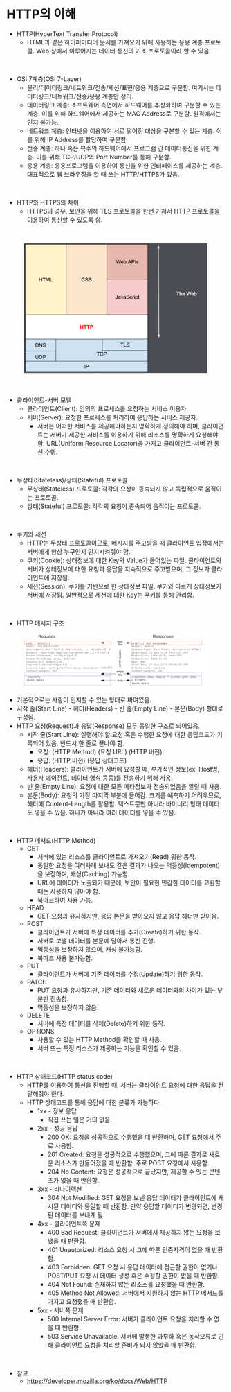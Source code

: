 # HTTP의 이해

* HTTP(HyperText Transfer Protocol)
  * HTML과 같은 하이퍼미디어 문서를 가져오기 위해 사용하는 응용 계층 프로토콜. Web 상에서 이루어지는 데이터 통신의 기초 프로토콜이라 할 수 있음.

<br>

* OSI 7계층(OSI 7-Layer)
  * 물리/데이터링크/네트워크/전송/세션/표현/응용 계층으로 구분함. 여기서는 데이터링크/네트워크/전송/응용 계층만 정리.
  * 데이터링크 계층: 소프트웨어 측면에서 하드웨어를 추상화하여 구분할 수 있는 계층. 이를 위해 하드웨어에서 제공하는 MAC Address로 구분함. 원격에서는 인지 불가능.
  * 네트워크 계층: 인터넷을 이용하여 서로 떨어진 대상을 구분할 수 있는 계층. 이를 위해 IP Address를 할당하여 구분함.
  * 전송 계층: 하나 혹은 복수의 하드웨어에서 프로그램 간 데이터통신을 위한 계층. 이를 위해 TCP/UDP와 Port Number를 통해 구분함.
  * 응용 계층: 응용프로그램을 이용하여 통신을 위한 인터페이스를 제공하는 계층. 대표적으로 웹 브라우징을 할 때 쓰는 HTTP/HTTPS가 있음.

<br>

* HTTP와 HTTPS의 차이
  * HTTPS의 경우, 보안을 위해 TLS 프로토콜을 한번 거쳐서 HTTP 프로토콜을 이용하여 통신할 수 있도록 함.

<br>

<figure><img src="./images/http-layers.png" alt=""></figure>

<br>

* 클라이언트-서버 모델
  * 클라이언트(Client): 임의의 프로세스를 요청하는 서비스 이용자.
  * 서버(Server): 요청한 프로세스를 처리하여 응답하는 서비스 제공자.
    * 서버는 어떠한 서비스를 제공해야하는지 명확하게 정의해야 하며, 클라이언트는 서버가 제공한 서비스를 이용하기 위해 리소스를 명확하게 요청해야 함. URL(Uniform Resource Locator)을 가지고 클라이언트-서버 간 통신 수행.

<br>

* 무상태(Stateless)/상태(Stateful) 프로토콜
  * 무상태(Stateless) 프로토콜: 각각의 요청이 종속되지 않고 독립적으로 움직이는 프로토콜.
  * 상태(Stateful) 프로토콜: 각각의 요청이 종속되어 움직이는 프로토콜.

<br>

* 쿠키와 세션
  * HTTP는 무상태 프로토콜이므로, 메시지를 주고받을 때 클라이언트 입장에서는 서버에게 항상 누구인지 인지시켜줘야 함.
  * 쿠키(Cookie): 상태정보에 대한 Key와 Value가 들어있는 파일. 클라이언트와 서버가 상태정보에 대한 요청과 응답을 지속적으로 주고받으며, 그 정보가 클라이언트에 저장됨.
  * 세션(Session): 쿠키를 기반으로 한 상태정보 파일. 쿠키와 다르게 상태정보가 서버에 저장됨. 일반적으로 세션에 대한 Key는 쿠키를 통해 관리함.

<br>

* HTTP 메시지 구조

<figure><img src="./images/httpmsgstructure2.png" alt=""></figure>

* 기본적으로는 사람이 인지할 수 있는 형태로 짜여있음.
* 시작 줄(Start Line) - 헤더(Headers) - 빈 줄(Empty Line) - 본문(Body) 형태로 구성됨.
* HTTP 요청(Request)과 응답(Response) 모두 동일한 구조로 되어있음.
  * 시작 줄(Start Line): 실행해야 할 요청 혹은 수행한 요청에 대한 응답코드가 기록되어 있음. 반드시 한 줄로 끝나야 함.
    * 요청: (HTTP Method) (요청 URL) (HTTP 버전)
    * 응답: (HTTP 버전) (응답 상태코드)
  * 헤더(Headers): 클라이언트가 서버에 요청할 때, 부가적인 정보(ex. Host명, 사용자 에이전트, 데이터 형식 등등)를 전송하기 위해 사용.
  * 빈 줄(Empty Line): 요청에 대한 모든 메타정보가 전송되었음을 알릴 때 사용.
  * 본문(Body): 요청의 가장 마지막 부분에 들어감. 크기를 예측하기 어려우므로, 헤더에 Content-Length를 활용함. 텍스트뿐만 아니라 바이너리 형태 데이터도 넣을 수 있음. 하나가 아니라 여러 데이터를 넣을 수 있음.

<br>

* HTTP 메서드(HTTP Method)
  * GET
    * 서버에 있는 리소스를 클라이언트로 가져오기(Read) 위한 동작.
    * 동일한 요청을 여러차례 보내도 같은 결과가 나오는 멱등성(Idempotent)을 보장하며, 캐싱(Caching) 가능함.
    * URL에 데이터가 노출되기 때문에, 보안이 필요한 민감한 데이터를 교환할때는 사용하지 않아야 함.
    * 북마크하여 사용 가능.
  * HEAD
    * GET 요청과 유사하지만, 응답 본문을 받아오지 않고 응답 헤더만 받아옴.
  * POST
    * 클라이언트가 서버에 특정 데이터를 추가(Create)하기 위한 동작.
    * 서버로 보낼 데이터를 본문에 담아서 통신 진행.
    * 멱등성을 보장하지 않으며, 캐싱 불가능함.
    * 북마크 사용 불가능함.
  * PUT
    * 클라이언트가 서버에 기존 데이터를 수정(Update)하기 위한 동작.
  * PATCH
    * PUT 요청과 유사하지만, 기존 데이터와 새로운 데이터와의 차이가 있는 부분만 전송함.
    * 멱등성을 보장하지 않음.
  * DELETE
    * 서버에 특정 데이터를 삭제(Delete)하기 위한 동작.
  * OPTIONS
    * 사용할 수 있는 HTTP Method를 확인할 때 사용.
    * 서버 또는 특정 리소스가 제공하는 기능을 확인할 수 있음.

<br>

* HTTP 상태코드(HTTP status code)
  * HTTP를 이용하여 통신을 진행할 때, 서버는 클라이언트 요청에 대한 응답을 전달해줘야 한다.
  * HTTP 상태코드를 통해 응답에 대한 분류가 가능하다.
    * 1xx - 정보 응답
      * 직접 쓰는 일은 거의 없음.
    * 2xx - 성공 응답
      * 200 OK: 요청을 성공적으로 수행했을 때 반환하며, GET 요청에서 주로 사용함.
      * 201 Created: 요청을 성공적으로 수행했으며, 그에 따른 결과로 새로운 리소스가 만들어졌을 때 반환함. 주로 POST 요청에서 사용함.
      * 204 No Content: 요청은 성공적으로 끝났지만, 제공할 수 있는 콘텐츠가 없을 때 반환함.
    * 3xx - 리다이렉션
      * 304 Not Modified: GET 요청을 보낸 응답 데이터가 클라이언트에 캐시된 데이터와 동일할 때 반환함. 만약 응답할 데이터가 변경되면, 변경된 데이터를 보내게 됨.
    * 4xx - 클라이언트쪽 문제
      * 400 Bad Request: 클라이언트가 서버에서 제공하지 않는 요청을 보냈을 때 반환함.
      * 401 Unautorized: 리소스 요청 시 그에 따른 인증자격이 없을 때 반환함.
      * 403 Forbidden: GET 요청 시 응답 데이터에 접근할 권한이 없거나 POST/PUT 요청 시 데이터 생성 혹은 수정할 권한이 없을 때 반환함.
      * 404 Not Found: 존재하지 않는 리소스를 요청했을 때 반환함.
      * 405 Method Not Allowed: 서버에서 지원하지 않는 HTTP 메서드를 가지고 요청했을 때 반환함.
    * 5xx - 서버쪽 문제
      * 500 Internal Server Error: 서버가 클라이언트 요청을 처리할 수 없을 때 반환함.
      * 503 Service Unavailable: 서버에 발생한 과부하 혹은 동작오류로 인해 클라이언트 요청을 처리할 준비가 되지 않았을 때 반환함.

<br>

* 참고
  * https://developer.mozilla.org/ko/docs/Web/HTTP
